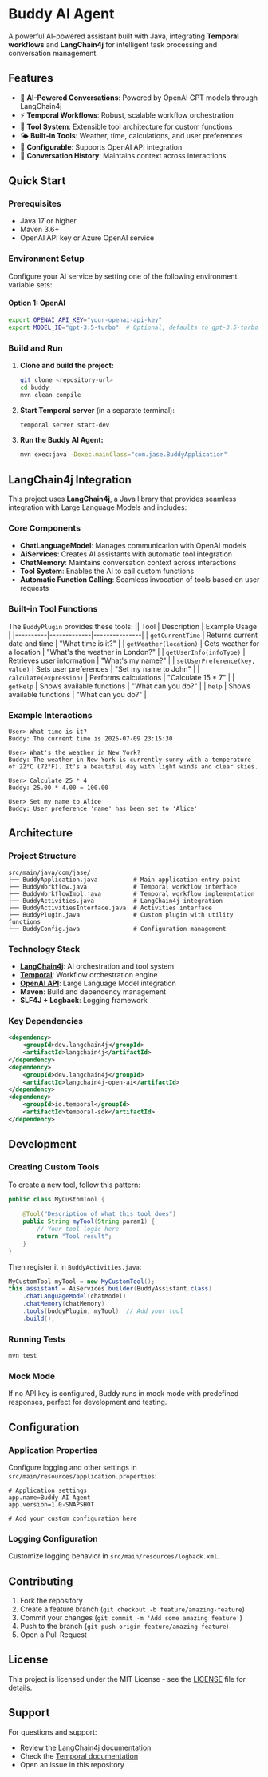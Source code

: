 # Buddy AI Agent

A powerful AI-powered assistant built with Java, integrating **Temporal workflows** and **LangChain4j** for intelligent task processing and conversation management.

## Features

- 🤖 **AI-Powered Conversations**: Powered by OpenAI GPT models through LangChain4j
- ⚡ **Temporal Workflows**: Robust, scalable workflow orchestration
- 🔌 **Tool System**: Extensible tool architecture for custom functions
- 🌤️ **Built-in Tools**: Weather, time, calculations, and user preferences
- 🔧 **Configurable**: Supports OpenAI API integration
- 📝 **Conversation History**: Maintains context across interactions

## Quick Start

### Prerequisites

- Java 17 or higher
- Maven 3.6+
- OpenAI API key or Azure OpenAI service

### Environment Setup

Configure your AI service by setting one of the following environment variable sets:

#### Option 1: OpenAI
```bash
export OPENAI_API_KEY="your-openai-api-key"
export MODEL_ID="gpt-3.5-turbo"  # Optional, defaults to gpt-3.5-turbo
```

### Build and Run

1. **Clone and build the project:**
   ```bash
   git clone <repository-url>
   cd buddy
   mvn clean compile
   ```

2. **Start Temporal server** (in a separate terminal):
   ```bash
   temporal server start-dev
   ```

3. **Run the Buddy AI Agent:**
   ```bash
   mvn exec:java -Dexec.mainClass="com.jase.BuddyApplication"
   ```

## LangChain4j Integration

This project uses **LangChain4j**, a Java library that provides seamless integration with Large Language Models and includes:

### Core Components

- **ChatLanguageModel**: Manages communication with OpenAI models
- **AiServices**: Creates AI assistants with automatic tool integration
- **ChatMemory**: Maintains conversation context across interactions
- **Tool System**: Enables the AI to call custom functions
- **Automatic Function Calling**: Seamless invocation of tools based on user requests

### Built-in Tool Functions

The `BuddyPlugin` provides these tools:
|| Tool | Description | Example Usage |
|----------|-------------|---------------|
| `getCurrentTime` | Returns current date and time | "What time is it?" |
| `getWeather(location)` | Gets weather for a location | "What's the weather in London?" |
| `getUserInfo(infoType)` | Retrieves user information | "What's my name?" |
| `setUserPreference(key, value)` | Sets user preferences | "Set my name to John" |
| `calculate(expression)` | Performs calculations | "Calculate 15 * 7" |
| `getHelp` | Shows available functions | "What can you do?" |
| `help` | Shows available functions | "What can you do?" |

### Example Interactions

```
User> What time is it?
Buddy: The current time is 2025-07-09 23:15:30

User> What's the weather in New York?
Buddy: The weather in New York is currently sunny with a temperature of 22°C (72°F). It's a beautiful day with light winds and clear skies.

User> Calculate 25 * 4
Buddy: 25.00 * 4.00 = 100.00

User> Set my name to Alice
Buddy: User preference 'name' has been set to 'Alice'
```

## Architecture

### Project Structure

```
src/main/java/com/jase/
├── BuddyApplication.java          # Main application entry point
├── BuddyWorkflow.java             # Temporal workflow interface
├── BuddyWorkflowImpl.java         # Temporal workflow implementation
├── BuddyActivities.java           # LangChain4j integration
├── BuddyActivitiesInterface.java  # Activities interface
├── BuddyPlugin.java               # Custom plugin with utility functions
└── BuddyConfig.java               # Configuration management
```

### Technology Stack

- **[LangChain4j](https://github.com/langchain4j/langchain4j)**: AI orchestration and tool system
- **[Temporal](https://temporal.io/)**: Workflow orchestration engine
- **[OpenAI API](https://platform.openai.com/)**: Large Language Model integration
- **Maven**: Build and dependency management
- **SLF4J + Logback**: Logging framework

### Key Dependencies

```xml
<dependency>
    <groupId>dev.langchain4j</groupId>
    <artifactId>langchain4j</artifactId>
</dependency>
<dependency>
    <groupId>dev.langchain4j</groupId>
    <artifactId>langchain4j-open-ai</artifactId>
</dependency>
<dependency>
    <groupId>io.temporal</groupId>
    <artifactId>temporal-sdk</artifactId>
</dependency>
```

## Development

### Creating Custom Tools

To create a new tool, follow this pattern:

```java
public class MyCustomTool {
    
    @Tool("Description of what this tool does")
    public String myTool(String param1) {
        // Your tool logic here
        return "Tool result";
    }
}
```

Then register it in `BuddyActivities.java`:

```java
MyCustomTool myTool = new MyCustomTool();
this.assistant = AiServices.builder(BuddyAssistant.class)
    .chatLanguageModel(chatModel)
    .chatMemory(chatMemory)
    .tools(buddyPlugin, myTool)  // Add your tool
    .build();
```

### Running Tests

```bash
mvn test
```

### Mock Mode

If no API key is configured, Buddy runs in mock mode with predefined responses, perfect for development and testing.

## Configuration

### Application Properties

Configure logging and other settings in `src/main/resources/application.properties`:

```properties
# Application settings
app.name=Buddy AI Agent
app.version=1.0-SNAPSHOT

# Add your custom configuration here
```

### Logging Configuration

Customize logging behavior in `src/main/resources/logback.xml`.

## Contributing

1. Fork the repository
2. Create a feature branch (`git checkout -b feature/amazing-feature`)
3. Commit your changes (`git commit -m 'Add some amazing feature'`)
4. Push to the branch (`git push origin feature/amazing-feature`)
5. Open a Pull Request

## License

This project is licensed under the MIT License - see the [LICENSE](LICENSE) file for details.

## Support

For questions and support:
- Review the [LangChain4j documentation](https://github.com/langchain4j/langchain4j)
- Check the [Temporal documentation](https://docs.temporal.io/)
- Open an issue in this repository
